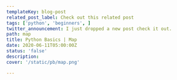 ```yaml
---
templateKey: blog-post
related_post_label: Check out this related post
tags: ['python', 'beginners', ]
twitter_announcement: I just dropped a new post check it out.
path: map
title: Python Basics | Map
date: 2020-06-11T05:00:00Z
status: 'false'
description:
cover: '/static/pb/map.png'

---
```


<!--
<p style='text-align: center'>
<a href='https://waylonwalker.com/blog/map'>
  <img
    style='width:500px; max-width:80%; margin: auto;'
    src="https://waylonwalker.com/map.png"
    alt="Read more from the Python Basics | Map article"
  />
  </a>
</p>

-->
